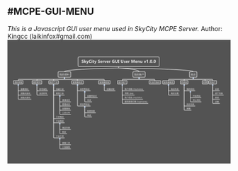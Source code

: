 #MCPE-GUI-MENU
---
*This is a Javascript GUI user menu used in SkyCity MCPE Server.*
Author: Kingcc (laikinfox#gmail.com)
![img](./MCPE-GUI-MENU.png)